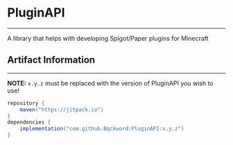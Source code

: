 # PluginAPI
------
A library that helps with developing Spigot/Paper plugins for Minecraft

## Artifact Information
-----
**NOTE:** ``x.y.z`` must be replaced with the version of PluginAPI you wish to use!
```gradle
repository {
    maven("https://jitpack.io")
}
dependencies {
    implementation("com.github.Bqckword:PluginAPI:x.y.z")
}
```
